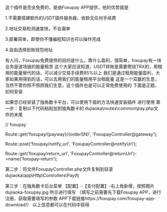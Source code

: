 这个插件是完全免费的，是由Foxupay APP提供，他的优势就是

1.不需要搭建额外的USDT插件服务器，收款无任何手续费

2.地址交易检测速度快，不会漏单

3.部署简单，即使你不懂编程知识也可以操作完成

4.自由选择到账钱包地址

有人问，Foxupay免费提供的目的是什么，靠什么盈利，很简单，foxupay有一块业务是波场链的能量租赁
这个大家应该知道，USDT转账是需要燃烧TRX的，用租用的能量替代的话，可以减少交易手续费85%以上
我们是通过租用能量盈利，大家如果用得到的话，可以去用我们的能量租用平台租能量
这是一个双赢的生意，当然不管你照不照顾我们生意，这个插件也是可以正常免费使用的
下面是正题，如何安装

如果您已经安装了独角数卡平台，可以使用下面的方法快速安装插件 进行使用
第一步：复制以下代码粘贴加到独角数卡的 dujiaoka\routes\common\pay.php文件的未尾

// foxupay

Route::get('foxupay/{payway}/{orderSN}', 'FoxupayController@gateway');

Route::post('foxupay/notify_url', 'FoxupayController@notifyUrl');

Route::get('foxupay/return_url', 'FoxupayController@returnUrl')->name('foxupay-return');



第二步：将文件FoxupayController.php文件复制到目录dujiaoka\app\Http\Controllers\Pay内

第三步：在独角数卡后台菜单 【配置】-【支付配置】-右上角新增，按照图片 dujiaoka-foxupay.jpg 所示进行填写
（填写之前需要先下载Foxupay APP，进行注册，获取需要填写的参数
APP下载链接https://foxupay.com/foxupay-app-download/）
以上信息都可以在代码中获得
